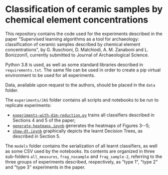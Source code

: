 # Classification of ceramic samples by chemical element concentrations

This repository contains the code used for the experiments described in
the paper "Supervised learning algorithms as a tool for archaeology:
classification of ceramic samples described by chemical element
concentrations", by G. Ruschioni, D. Malchiodi, A. M. Zanaboni and
L. Bonizzoni1, currently submitted to Journal of Archaeological Science.

Python 3.8 is used, as well as some standard libraries described in
`requirements.txt`. The same file can be used in order to create a pip
virtual environment to be used for all experiments.

Data, available upon request to the authors, should be placed in the `data`
folder.

The `experiments/JAS` folder contains all scripts and notebooks to be run
to replicate experiments:
- [`experiments-with-dim-reduction.py`](experiments/JAS/experiments-with-dim-reduction.py) trains all classifiers described in
  Sections 4 and 5 of the paper;
- [`generate-heatmaps.ipynb`](experiments/JAS/generate-heatmaps.ipynb)
  generates the heatmaps of Figures 3--5;
- [`show-dt.ipynb`](experiments/JAS/show-dt.ipynb) graphically depicts the
  learnt Decision Trees, as described in Section 5.

The `models` folder contains the serialization of all learnt classifiers,
as well as some CSV used by the notebooks. Its contents are organized in
three sub-folders `all_measures`, `frag_nosample` and `frag_sample-2`,
referring to the three groups of experiments described, respectively, as
"type 1", "type 2" and "type 3" experiments in the paper.